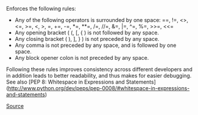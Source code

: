 Enforces the following rules:

* Any of the following operators is surrounded by one space: ==, !=, <>, <=, >=, <, >, =, +=, -=, *=, **=, /=, //=, &=, |=, ^=, %=, >>=, <<=
* Any opening bracket ( (, [, { ) is not followed by any space.
* Any closing bracket ( ), ], } ) is not preceded by any space.
* Any comma is not preceded by any space, and is followed by one space.
* Any block opener colon is not preceded by any space.

Following these rules improves consistency across different developers and in addition leads to better readability,
and thus makes for easier debugging.
See also [PEP 8: Whitespace in Expressions and Statements]
(http://www.python.org/dev/peps/pep-0008/#whitespace-in-expressions-and-statements)

[Source](http://pylint-messages.wikidot.com/messages:c0326)
      